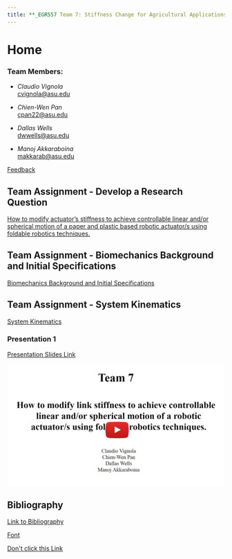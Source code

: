 ```yaml
---
title: **_EGR557 Team 7: Stiffness Change for Agricultural Applications_**
---
```


# Home
### Team Members:
* _Claudio Vignola_     
cvignola@asu.edu

* _Chien-Wen Pan_       
cpan22@asu.edu

* _Dallas Wells_        
dwwells@asu.edu

* _Manoj Akkaraboina_   
makkarab@asu.edu


[Feedback](https://forms.gle/XkRthaYj4gMkPLWS8)

## Team Assignment - Develop a Research Question
[How to modify actuator’s stiffness to achieve controllable linear and/or spherical motion of a paper and plastic based robotic actuator/s using foldable robotics techniques.](/researchquestion)

## Team Assignment - Biomechanics Background and Initial Specifications

[Biomechanics Background and Initial Specifications](https://nbviewer.jupyter.org/github/cvignola95/cvignola95.github.io/blob/main/Biomechanics%20Background%20and%20Initial%20Specifications.ipynb)

## Team Assignment - System Kinematics
[System Kinematics](https://nbviewer.jupyter.org/github/cvignola95/cvignola95.github.io/blob/main/SystemKinematics123.ipynb)


### Presentation 1
[Presentation Slides Link](https://docs.google.com/presentation/d/137fHI9rQhLq9UlITZmbPOB6qAKrobm8TgvPYlnRE7vQ/edit#slide=id.p)

[![Video](/Vid1.jpg)](https://www.youtube.com/watch?v=ZBIt6f6lyqY&feature=youtu.be)

## Bibliography
[Link to Bibliography](/bibliography)




[Font](/Font)

[Don't click this Link](https://youtu.be/dQw4w9WgXcQ?t=45)



